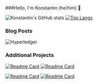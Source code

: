 ###Hello, I'm Konstantin (he/him) 👊

![Konstantin's GitHub stats](https://github-readme-stats.vercel.app/api?username=konstantinstanmeyer&show_icons=true&theme=radical) [![Top Langs](https://github-readme-stats.vercel.app/api/top-langs/?username=konstantinstanmeyer&layout=compact)](https://github.com/konstantinstanmeyer/github-readme-stats)

<h3>Blog Posts</h3>

![Hyperledger](https://img.shields.io/badge/hyperledger-2F3134?style=for-the-badge&logo=hyperledger&logoColor=white)

<h3>Additional Projects</h3>

[![Readme Card](https://github-readme-stats.vercel.app/api/pin/?username=konstantinstanmeyer&repo=Lukon-Drink-Finder)](https://github.com/konstantinstanmeyer/Lukon-Drink-Finder) [![Readme Card](https://github-readme-stats.vercel.app/api/pin/?username=konstantinstanmeyer&repo=final-project-phase-2)](https://github.com/konstantinstanmeyer/final-project-phase-2)

[![Readme Card](https://github-readme-stats.vercel.app/api/pin/?username=ericahashert&repo=Phase-3-Frontend)](https://github.com/ericahashert/Phase-3-Frontend) [![Readme Card](https://github-readme-stats.vercel.app/api/pin/?username=ericahashert&repo=phase-3-sinatra-react-project)](https://github.com/konstantinstanmeyer/ericahashert/phase-3-sinatra-react-project)
<!--
**konstantinstanmeyer/konstantinstanmeyer** is a ✨ _special_ ✨ repository because its `README.md` (this file) appears on your GitHub profile.

Here are some ideas to get you started:

- 🔭 I’m currently working on ...
- 🌱 I’m currently learning ...
- 👯 I’m looking to collaborate on ...
- 🤔 I’m looking for help with ...
- 💬 Ask me about ...
- 📫 How to reach me: ...
- 😄 Pronouns: ...
- ⚡ Fun fact: ...
-->
